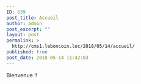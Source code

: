 ```yaml
---
ID: 639
post_title: Accueil
author: admin
post_excerpt: ""
layout: post
permalink: >
  http://cms1.leboncoin.loc/2018/05/14/accueil/
published: true
post_date: 2018-05-14 11:42:03
---
```

Bienvenue !!